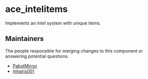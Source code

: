 ace_intelitems
===============

Implements an intel system with unique items.

## Maintainers

The people responsible for merging changes to this component or answering potential questions.

- [PabstMirror](https://github.com/PabstMirror)
- [mharis001](https://github.com/mharis001)
